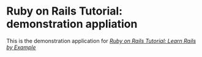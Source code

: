 # Ruby on Rails Tutorial: demonstration appliation

This is the demonstration application for [*Ruby on Rails Tutorial: Learn Rails by Example*](http://railstutorial.org)